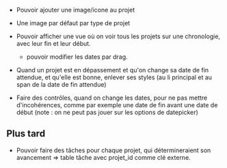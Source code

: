 
* Pouvoir ajouter une image/icone au projet
* Une image par défaut par type de projet

* Pouvoir afficher une vue où on voir tous les projets sur une chronologie, avec leur fin et leur début.
  - pouvoir modifier les dates par drag.
  
* Quand un projet est en dépassement et qu'on change sa date de fin attendue, et qu'elle est bonne, enlever ses styles (au li principal et au span de la date de fin attendue)

* Faire des contrôles, quand on change les dates, pour ne pas mettre d'incohérences, comme par exemple une date de fin avant une date de début (note : on ne peut pas jouer sur les options de datepicker)

## Plus tard

* Pouvoir faire des tâches pour chaque projet, qui détermineraient son avancement
  => table tâche avec projet_id comme clé externe.
